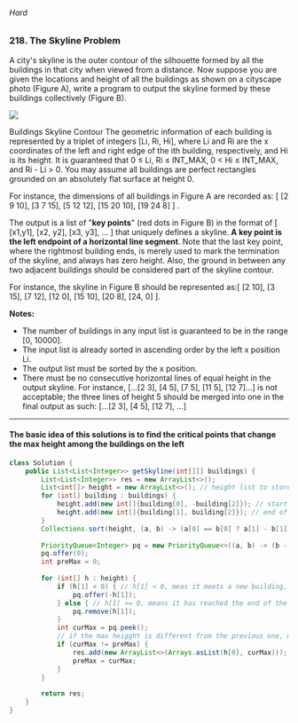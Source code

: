 ###### Hard

### 218. The Skyline Problem

A city's skyline is the outer contour of the silhouette formed by all the buildings in that city when viewed from a distance. 
Now suppose you are given the locations and height of all the buildings as shown on a cityscape photo (Figure A), write a 
program to output the skyline formed by these buildings collectively (Figure B).

![](https://assets.leetcode.com/uploads/2018/10/22/skyline1.png)

Buildings Skyline Contour
The geometric information of each building is represented by a triplet of integers [Li, Ri, Hi], where Li and Ri are the x 
coordinates of the left and right edge of the ith building, respectively, and Hi is its height. It is guaranteed that 
0 ≤ Li, Ri ≤ INT_MAX, 0 < Hi ≤ INT_MAX, and Ri - Li > 0. You may assume all buildings are perfect rectangles grounded on an 
absolutely flat surface at height 0.

For instance, the dimensions of all buildings in Figure A are recorded as: [ [2 9 10], [3 7 15], [5 12 12], [15 20 10], 
[19 24 8] ] .

The output is a list of "**key points**" (red dots in Figure B) in the format of [ [x1,y1], [x2, y2], [x3, y3], ... ] that 
uniquely defines a skyline. **A key point is the left endpoint of a horizontal line segment**. Note that the last key point, 
where the rightmost building ends, is merely used to mark the termination of the skyline, and always has zero height. Also, the ground in between any two adjacent buildings should be considered part of the skyline contour.

For instance, the skyline in Figure B should be represented as:[ [2 10], [3 15], [7 12], [12 0], [15 10], [20 8], [24, 0] ].

**Notes:**

* The number of buildings in any input list is guaranteed to be in the range [0, 10000].
* The input list is already sorted in ascending order by the left x position Li.
* The output list must be sorted by the x position.
* There must be no consecutive horizontal lines of equal height in the output skyline. For instance, [...[2 3], [4 5], [7 5], 
[11 5], [12 7]...] is not acceptable; the three lines of height 5 should be merged into one in the final output as such: [...[2 3], [4 5], [12 7], ...]

***

#### The basic idea of this solutions is to **find the critical points that change the max height among the buildings on the left**

```java
class Solution {
    public List<List<Integer>> getSkyline(int[][] buildings) {
        List<List<Integer>> res = new ArrayList<>();
        List<int[]> height = new ArrayList<>(); // height list to store all buildings' heights
        for (int[] building : buildings) {
            height.add(new int[]{building[0], -building[2]}); // start of a building, height stored as negative
            height.add(new int[]{building[1], building[2]}); // end of a building, height stored as positive
        }
        Collections.sort(height, (a, b) -> (a[0] == b[0] ? a[1] - b[1] : a[0] - b[0]));
        
        PriorityQueue<Integer> pq = new PriorityQueue<>((a, b) -> (b - a)); // max heap that stores all the encountered buildings' heights
        pq.offer(0);
        int preMax = 0;
        
        for (int[] h : height) {
            if (h[1] < 0) { // h[1] < 0, meas it meets a new building, add it to pq
                pq.offer(-h[1]);
            } else { // h[1] >= 0, means it has reached the end of the building, remove it from pq
                pq.remove(h[1]);
            }
            int curMax = pq.peek();
            // if the max heigght is different from the previous one, means a critical point is met, add it to the result
            if (curMax != preMax) { 
                res.add(new ArrayList<>(Arrays.asList(h[0], curMax)));
                preMax = curMax;
            }
        }
        
        return res;
    }
}
```
